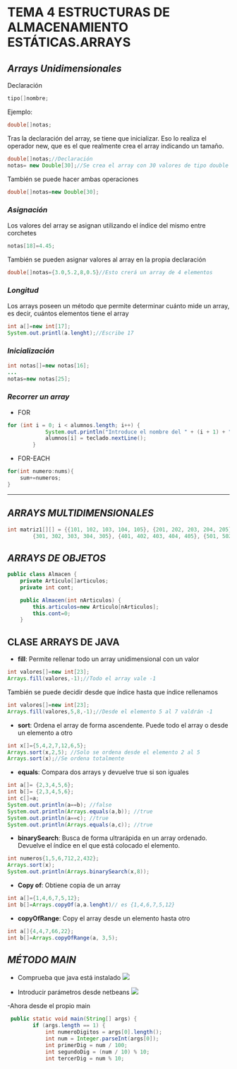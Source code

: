 # TEMA 4 ESTRUCTURAS DE ALMACENAMIENTO ESTÁTICAS.ARRAYS

## ***Arrays Unidimensionales***

Declaración

```java
tipo[]nombre;
```

Ejemplo:

```java
double[]notas;
```

Tras la declaración del array, se tiene que inicializar. Eso lo realiza el operador new, que es el que realmente crea el array indicando un tamaño.

```java
double[]notas;//Declaración
notas= new Double[30];//Se crea el array con 30 valores de tipo double
```

También se puede hacer ambas operaciones

```java
double[]notas=new Double[30];
```

### ***Asignación***

Los valores del array se asignan utilizando el índice del mismo entre corchetes

```java
notas[18]=4.45;
```

También se pueden asignar valores al array en la propia declaración

```java
double[]notas={3.0,5.2,8,0.5}//Esto crerá un array de 4 elementos
```

### ***Longitud***

Los arrays poseen un método que permite determinar cuánto mide un array, es decir, cuántos elementos tiene el array

```java
int a[]=new int[17];
System.out.printl(a.lenght);//Escribe 17
```

### ***Inicialización***
```java
int notas[]=new notas[16];
...
notas=new notas[25];
```

### ***Recorrer un array***

* FOR

```java
for (int i = 0; i < alumnos.length; i++) {
            System.out.println("Introduce el nombre del " + (i + 1) + "º alumno: ");
            alumnos[i] = teclado.nextLine();
        }
```
* FOR-EACH

```java
for(int numero:nums){
    sum+=numeros;
}
```
---
## ***ARRAYS MULTIDIMENSIONALES***


```java
int matriz1[][] = {{101, 102, 103, 104, 105}, {201, 202, 203, 204, 205},
        {301, 302, 303, 304, 305}, {401, 402, 403, 404, 405}, {501, 502, 503, 504, 505}};
```

## ***ARRAYS DE OBJETOS***

```java
public class Almacen {
    private Articulo[]articulos;
    private int cont;

    public Almacen(int nArticulos) {
        this.articulos=new Articulo[nArticulos];
        this.cont=0;
    }
```
## CLASE ARRAYS DE JAVA

* **fill**: Permite rellenar todo un array unidimensional con un valor

```java
int valores[]=new int[23];
Arrays.fill(valores,-1);//Todo el array vale -1
```

También se puede decidir desde que índice hasta que índice rellenamos

```java
int valores[]=new int[23];
Arrays.fill(valores,5,8,-1);//Desde el elemento 5 al 7 valdrán -1
```

* **sort**: Ordena el array de forma ascendente. Puede todo el array o desde un elemento a otro

```java
int x[]={5,4,2,7,12,6,5};
Arrays.sort(x,2,5); //Solo se ordena desde el elemento 2 al 5
Arrays.sort(x);//Se ordena totalmente
```

* **equals**: Compara dos arrays y devuelve true si son iguales

```java
int a[]= {2,3,4,5,6};
int b[]= {2,3,4,5,6};
int c[]=a;
System.out.println(a==b); //false
System.out.println(Arrays.equals(a,b)); //true
System.out.println(a==c); //true
System.out.println(Arrays.equals(a,c)); //true
```

* **binarySearch**: Busca de forma ultrarápida en un array ordenado. Devuelve el índice en el que está colocado el elemento.

```java
int numeros{1,5,6,712,2,432};
Arrays.sort(x);
System.out.println(Arrays.binarySearch(x,8));
```

* **Copy of**: Obtiene copia de un array

```java
int a[]={1,4,6,7,5,12};
int b[]=Arrays.copyOf(a,a.lenght)// es {1,4,6,7,5,12}
```

* **copyOfRange**: Copy el array desde un elemento hasta otro

```java
int a[]{4,4,7,66,22};
int b[]=Arrays.copyOfRange(a, 3,5);
```

## ***MÉTODO MAIN***

- Comprueba que java está instalado
![](/Imagenes/java%20version.png)

- Introducir parámetros desde netbeans
![](/Imagenes/argumentos.png)

-Ahora desde el propio main

```java
 public static void main(String[] args) {
        if (args.length == 1) {
            int numeroDigitos = args[0].length();
            int num = Integer.parseInt(args[0]);
            int primerDig = num / 100;
            int segundoDig = (num / 10) % 10;
            int tercerDig = num % 10;
```




